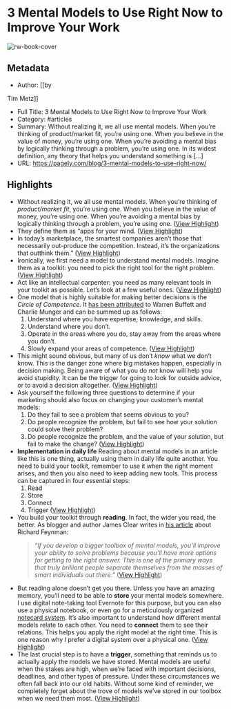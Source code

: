 # 3 Mental Models to Use Right Now to Improve Your Work

![rw-book-cover](https://pagely.com/wp-content/themes/pagely-com/assets/images/social/default-1200x628.png)

## Metadata
- Author: [[by

Tim Metz]]
- Full Title: 3 Mental Models to Use Right Now to Improve Your Work
- Category: #articles
- Summary: Without realizing it, we all use mental models. When you’re thinking of product/market fit, you’re using one. When you believe in the value of money, you’re using one. When you’re avoiding a mental bias by logically thinking through a problem, you’re using one. In its widest definition, any theory that helps you understand something is […]
- URL: https://pagely.com/blog/3-mental-models-to-use-right-now/

## Highlights
- Without realizing it, we all use mental models. When you’re thinking of *product/market fit*, you’re using one. When you believe in the value of money, you’re using one. When you’re avoiding a mental bias by logically thinking through a problem, you’re using one. ([View Highlight](https://read.readwise.io/read/01h8pnp9s3hseq9h6e41fqkq4w))
- They define them as “apps for your mind. ([View Highlight](https://read.readwise.io/read/01h8pnpmm4fhcwve7ctp8s17gd))
- In today’s marketplace, the smartest companies aren’t those that necessarily out-produce the competition. Instead, it’s the organizations that outthink them.” ([View Highlight](https://read.readwise.io/read/01h8pnrc0026ppx5zqcghzdy9c))
- Ironically, we first need a model to understand mental models. Imagine them as a toolkit: you need to pick the right tool for the right problem. ([View Highlight](https://read.readwise.io/read/01h8pnsbj9412rpb8hm27h8ngs))
- Act like an intellectual carpenter: you need as many relevant tools in your toolkit as possible. Let’s look at a few useful ones. ([View Highlight](https://read.readwise.io/read/01h8pnxeep1eykyc1dshb3bnnp))
- One model that is highly suitable for making better decisions is the *Circle of Competence*. It [has been attributed](https://www.farnamstreetblog.com/2013/12/mental-model-circle-of-competence/) to Warren Buffett and Charlie Munger and can be summed up as follows:
  1. Understand where you have expertise, knowledge, and skills.
  2. Understand where you don’t.
  3. Operate in the areas where you do, stay away from the areas where you don’t.
  4. Slowly expand your areas of competence. ([View Highlight](https://read.readwise.io/read/01h8pp0d829r4r6kshgfs4t2p0))
- This might sound obvious, but many of us don’t *know* what we don’t know. This is the danger zone where big mistakes happen, especially in decision making. Being aware of what you do *not* know will help you avoid stupidity. It can be the trigger for going to look for outside advice, or to avoid a decision altogether. ([View Highlight](https://read.readwise.io/read/01h8pp15hh5xpy1w56f2gk0x3n))
- Ask yourself the following three questions to determine if your marketing should also focus on changing your customer’s mental models:
  1. Do they fail to see a problem that seems obvious to you?
  2. Do people recognize the problem, but fail to see how your solution could solve their problem?
  3. Do people recognize the problem, and the value of your solution, but fail to make the change? ([View Highlight](https://read.readwise.io/read/01h8pp5h2m8n2sgm3cm8tvgt78))
- **Implementation in daily life** 
  Reading about mental models in an article like this is one thing, actually using them in daily life quite another. You need to build your toolkit, remember to use it when the right moment arises, and then you also need to keep adding new tools.
  This process can be captured in four essential steps:
  1. Read
  2. Store
  3. Connect
  4. Trigger ([View Highlight](https://read.readwise.io/read/01h8ppadcm54kb839r6tfxc3h3))
- You build your toolkit through **reading**. In fact, the wider you read, the better. As blogger and author James Clear writes in [his article](http://jamesclear.com/feynman-mental-models) about Richard Feynman:
  > *“If you develop a bigger toolbox of mental models, you’ll improve your ability to solve problems because you’ll have more options for getting to the right answer. This is one of the primary ways that truly brilliant people separate themselves from the masses of smart individuals out there.”* ([View Highlight](https://read.readwise.io/read/01h8pp9xdcp7ctdsk99ska6xt1))
- But reading alone doesn’t get you there. Unless you have an amazing memory, you’ll need to be able to **store** your mental models somewhere. I use digital note-taking tool Evernote for this purpose, but you can also use a physical notebook, or even go for a meticulously organized [notecard system](https://ryanholiday.net/the-notecard-system-the-key-for-remembering-organizing-and-using-everything-you-read/).
  It’s also important to understand how different mental models relate to each other. You need to **connect** them to see their relations. This helps you apply the right model at the right time. This is one reason why I prefer a digital system over a physical one. ([View Highlight](https://read.readwise.io/read/01h8ppgz5vrv05djbyrh56ra1y))
- The last crucial step is to have a **trigger**, something that reminds us to actually apply the models we have stored.
  Mental models are useful when the stakes are high, when we’re faced with important decisions, deadlines, and other types of pressure. Under these circumstances we often fall back into our old habits. Without some kind of reminder, we completely forget about the trove of models we’ve stored in our toolbox when we need them most. ([View Highlight](https://read.readwise.io/read/01h8ppjpqybgaq1h8sb9ezr703))
